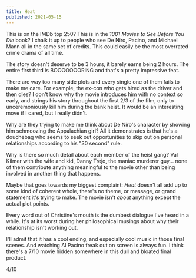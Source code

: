 ```yaml
---
title: Heat
published: 2021-05-15
---
```


This is on the IMDb top 250? This is in the _1001 Movies to See Before You Die_ book? I chalk it up to people who see De Niro, Pacino, and Michael Mann all in the same set of credits. This could easily be the most overrated crime drama of all time.

The story doesn't deserve to be 3 hours, it barely earns being 2 hours. The entire first third is BOOOOOOORING and that's a pretty impressive feat.

There are way too many side plots and every single one of them fails to make me care. For example, the ex-con who gets hired as the driver and then dies? I don't know why the movie introduces him with no context so early, and strings his story throughout the first 2/3 of the film, only to unceremoniously kill him during the bank heist. It would be an interesting move if I cared, but I really didn't.

Why are they trying to make me think about De Niro's character by showing him schmoozing the Appalachian girl? All it demonstrates is that he's a douchebag who seems to seek out opportunities to skip out on personal relationships according to his "30 second" rule.

Why is there so much detail about each member of the heist gang? Val Kilmer with the wife and kid, Danny Trejo, the maniac murderer guy... none of them contribute anything meaningful to the movie other than being involved in another thing that happens.

Maybe that goes towards my biggest complaint: _Heat_ doesn't all add up to some kind of coherent whole, there's no theme, or message, or grand statement it's trying to make. The movie isn't _about_ anything except the actual plot points.

Every word out of Christine's mouth is the dumbest dialogue I've heard in a while. It's at its worst during her philosophical musings about why their relationship isn't working out.

I'll admit that it has a cool ending, and especially cool music in those final scenes. And watching Al Pacino freak out on screen is always fun. I think there's a 7/10 movie hidden somewhere in this dull and bloated final product.

4/10
